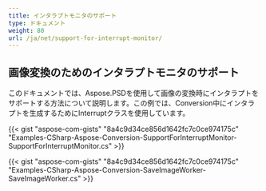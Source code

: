 ```yaml
---
title: インタラプトモニタのサポート
type: ドキュメント
weight: 80
url: /ja/net/support-for-interrupt-monitor/
---
```


## **画像変換のためのインタラプトモニタのサポート** 
このドキュメントでは、Aspose.PSDを使用して画像の変換時にインタラプトをサポートする方法について説明します。この例では、Conversion中にインタラプトを生成するためにInterruptクラスを使用しています。


{{< gist "aspose-com-gists" "8a4c9d34ce856d1642fc7c0ce974175c" "Examples-CSharp-Aspose-Conversion-SupportForInterruptMonitor-SupportForInterruptMonitor.cs" >}}

{{< gist "aspose-com-gists" "8a4c9d34ce856d1642fc7c0ce974175c" "Examples-CSharp-Aspose-Conversion-SaveImageWorker-SaveImageWorker.cs" >}}

